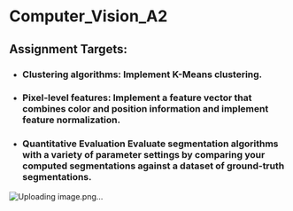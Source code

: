 # Computer_Vision_A2
## Assignment Targets:
- ### Clustering algorithms: Implement K-Means clustering.
- ### Pixel-level features: Implement a feature vector that combines color and position information and implement feature normalization.
- ### Quantitative Evaluation Evaluate segmentation algorithms with a variety of parameter settings by comparing your computed segmentations against a dataset of ground-truth segmentations.
![Uploading image.png…]()


